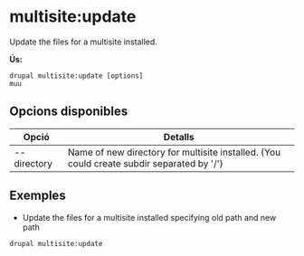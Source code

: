 # multisite:update
Update the files for a multisite installed.

**Ús:**
```
drupal multisite:update [options]
muu
```

## Opcions disponibles
Opció | Detalls
-------|-------------
--directory | Name of new directory for multisite installed. (You could create subdir separated by '/')

## Exemples
* Update the files for a multisite installed specifying old path and new path
```
drupal multisite:update
```
